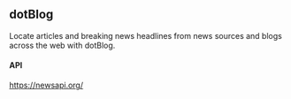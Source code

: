 ## dotBlog
Locate articles and breaking news headlines from news sources and blogs across the web with dotBlog.
#### API
https://newsapi.org/